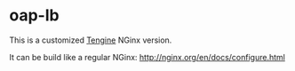 # oap-lb

This is a customized [Tengine](tengine.taobao.org) NGinx version.

It can be build like a regular NGinx:
http://nginx.org/en/docs/configure.html

